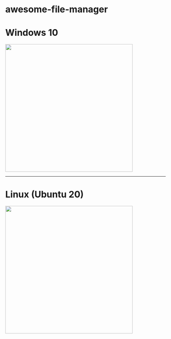 # awesome-file-manager

# Windows 10
<img src="demo/win.gif" width="400">

---

# Linux (Ubuntu 20)
<img src="demo/linux.gif" width="400">
